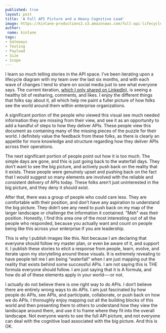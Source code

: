 ```yaml
---
published: true
layout: post
title: 'A Full API Picture and a Heavy Cognitive Load'
image: https://kinlane-productions2.s3.amazonaws.com/full-api-lifecycle-2022-12-08.jpeg
author:
 name: kinlane
tags:
- Gateways
- Testing
- Payload
- Size
- Scope
---
```

I learn so much telling stories in the API space. I’ve been iterating upon a lifecycle diagram with my team over the last six months, and with each wave of changes I tend to share on social media just to see what everyone says. The current iteration, [which I only shared on LinkedIn](https://www.linkedin.com/feed/update/urn:li:activity:7005550232709070848/)), is seeing a healthy bit of resharing, comments, and likes. I enjoy the different things that folks say about it, all which help me paint a fuller picture of how folks see the world around them within enterprise organizations.
 
A significant portion of the people who viewed this visual see much needed information they are missing from their view, and see it as an opportunity to add a handful of steps to how they deliver APIs. These people view this document as containing many of the missing pieces of the puzzle for their world. I definitely value the feedback from these folks, as there is clearly an appetite for more knowledge and structure regarding how they deliver APIs across their operations.
 
The next significant portion of people point out how it is too much. The simple days are gone, and this is just going back to the waterfall days. They don’t want to see the big picture, and actively push back on the reality that it exists. These people were genuinely upset and pushing back on the fact that I would suggest so many elements are involved with the reliable and consistent delivery of APIs today. These folks aren’t just uninterested in the big picture, and they deny it should exist.
 
After that, there was a group of people who could care less. They are comfortable with their position, and don’t have any aspiration to understand the big picture. They didn’t see any need to push back on my map of the larger landscape or challenge the information it contained. "Meh" was their position. Honestly, I find this area one of the most interesting out of all the people who responded, because you actually want and count on people being like this across your enterprise if you are leadership.
 
This is why I publish images like this. Not because I am declaring that everyone should follow my master plan, or even be aware of it, and support it. I publish these stories to elicit a response from people, learn, evolve, and iterate upon my storytelling around these visuals. It is extremely revealing to have people tell me I am being “waterfall” when I am just mapping out the reality that exists behind some successful APIs. I am not saying this is THE formula everyone should follow. I am just saying that it is A formula, and how do all of these elements apply in your world—-or not.
 
I actually do not believe there is one right way to do APIs. I don’t believe there are entirely wrong ways to do APIs. I am just fascinated by how people do APIs, see APIs, and participate, collaborate, or push back on how we do APIs. I thoroughly enjoy mapping out all the building blocks of this world and then presenting them to others to understand how they view the landscape around them, and use it to frame where they fit into the overall landscape. Not everyone wants to see the full API picture, and not everyone can deal with the cognitive load associated with the big picture. And this is OK.